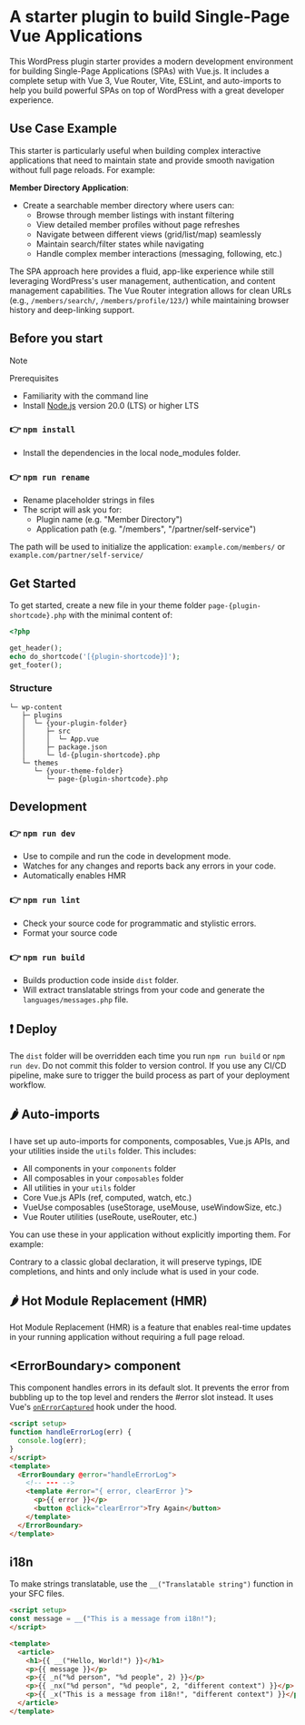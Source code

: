 # A starter plugin to build Single-Page Vue Applications

This WordPress plugin starter provides a modern development environment for building Single-Page Applications (SPAs) with Vue.js. It includes a complete setup with Vue 3, Vue Router, Vite, ESLint, and auto-imports to help you build powerful SPAs on top of WordPress with a great developer experience.

## Use Case Example

This starter is particularly useful when building complex interactive applications that need to maintain state and provide smooth navigation without full page reloads. For example:

**Member Directory Application**: 
- Create a searchable member directory where users can:
  - Browse through member listings with instant filtering
  - View detailed member profiles without page refreshes
  - Navigate between different views (grid/list/map) seamlessly
  - Maintain search/filter states while navigating
  - Handle complex member interactions (messaging, following, etc.)

The SPA approach here provides a fluid, app-like experience while still leveraging WordPress's user management, authentication, and content management capabilities. The Vue Router integration allows for clean URLs (e.g., `/members/search/`, `/members/profile/123/`) while maintaining browser history and deep-linking support.

## Before you start

> [!NOTE]
> Prerequisites
> * Familiarity with the command line
> * Install [Node.js](https://nodejs.org/en) version 20.0 (LTS) or higher LTS

### 👉  `npm install`
* Install the dependencies in the local node_modules folder.

### 👉  `npm run rename`
* Rename placeholder strings in files
* The script will ask you for:
  * Plugin name (e.g. "Member Directory")
  * Application path (e.g. "/members", "/partner/self-service")

The path will be used to initialize the application: ``example.com/members/`` or ``example.com/partner/self-service/``

## Get Started

To get started, create a new file in your theme folder ``page-{plugin-shortcode}.php`` with the minimal content of:

```php
<?php

get_header();
echo do_shortcode('[{plugin-shortcode}]');
get_footer();
```

### Structure
```
└─ wp-content
   ├─ plugins
   │  └─ {your-plugin-folder}
   │     ├─ src
   │     │  └─ App.vue
   │     ├─ package.json
   │     └─ ld-{plugin-shortcode}.php
   └─ themes
      └─ {your-theme-folder}
         └─ page-{plugin-shortcode}.php
```
## Development

### 👉  `npm run dev`
* Use to compile and run the code in development mode.
* Watches for any changes and reports back any errors in your code.
* Automatically enables HMR
  
### 👉  `npm run lint`
* Check your source code for programmatic and stylistic errors. 
* Format your source code

### 👉  `npm run build`
- Builds production code inside `dist` folder.
- Will extract translatable strings from your code and generate the `languages/messages.php` file.

## ❗️ Deploy

The `dist` folder will be overridden each time you run `npm run build` or `npm run dev`. Do not commit this folder to version control. If you use any CI/CD pipeline, make sure to trigger the build process as part of your deployment workflow.
  
## 🌶️ Auto-imports

I have set up auto-imports for components, composables, Vue.js APIs, and your utilities inside the ``utils`` folder. This includes:

- All components in your ``components`` folder
- All composables in your ``composables`` folder
- All utilities in your ``utils`` folder 
- Core Vue.js APIs (ref, computed, watch, etc.)
- VueUse composables (useStorage, useMouse, useWindowSize, etc.)
- Vue Router utilities (useRoute, useRouter, etc.)

You can use these in your application without explicitly importing them. For example:

Contrary to a classic global declaration, it will preserve typings, IDE completions, and hints and only include what is used in your code.

## 🌶️ Hot Module Replacement (HMR)

Hot Module Replacement (HMR) is a feature that enables real-time updates in your running application without requiring a full page reload.

## &lt;ErrorBoundary&gt; component

This component handles errors in its default slot. It prevents the error from bubbling up to the top level and renders the #error slot instead.
It uses Vue's [`onErrorCaptured`](https://vuejs.org/api/composition-api-lifecycle.html#onerrorcaptured) hook under the hood.

```html
<script setup>
function handleErrorLog(err) {
  console.log(err);
}
</script>
<template>
  <ErrorBoundary @error="handleErrorLog">
    <!-- --- -->
    <template #error="{ error, clearError }">
      <p>{{ error }}</p>
      <button @click="clearError">Try Again</button>
    </template>
  </ErrorBoundary>
</template>
```

## i18n

To make strings translatable, use the `__("Translatable string")` function in your SFC files.

```html
<script setup>
const message = __("This is a message from i18n!");
</script>

<template>
  <article>
    <h1>{{ __("Hello, World!") }}</h1>
    <p>{{ message }}</p>
    <p>{{ _n("%d person", "%d people", 2) }}</p>
    <p>{{ _nx("%d person", "%d people", 2, "different context") }}</p>
    <p>{{ _x("This is a message from i18n!", "different context") }}</p>
  </article>
</template>
```

